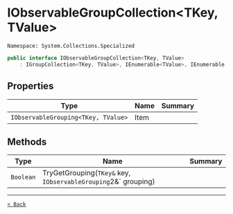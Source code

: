 # IObservableGroupCollection&lt;TKey, TValue&gt;

`Namespace: System.Collections.Specialized`

```csharp
public interface IObservableGroupCollection<TKey, TValue>
    : IGroupCollection<TKey, TValue>, IEnumerable<TValue>, IEnumerable, IObservableCollection<TValue>, IList<TValue>, ICollection<TValue>, INotifyCollectionChanged, INotifyPropertyChanged
```

## Properties

| Type | Name | Summary |
| --- | --- | --- |
| `IObservableGrouping<TKey, TValue>` | Item |  |

## Methods

| Type | Name | Summary |
| --- | --- | --- |
| `Boolean` | TryGetGrouping(`TKey&` key, `IObservableGrouping`2&` grouping) |  |

---

[`< Back`](../README.md)
